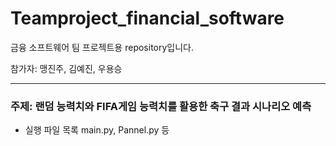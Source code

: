 # Teamproject_financial_software

금융 소프트웨어 팀 프로젝트용 repository입니다.

참가자: 맹진주, 김예진, 우용승

------------------------------------
### 주제: 랜덤 능력치와 FIFA게임 능력치를 활용한 축구 결과 시나리오 예측
+ 실행 파일 목록
main.py, Pannel.py 등
